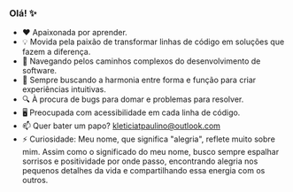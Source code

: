 ### Olá! ✨

- ❤️ Apaixonada por aprender.
- 💡 Movida pela paixão de transformar linhas de código em soluções que fazem a diferença.
- 🌟 Navegando pelos caminhos complexos do desenvolvimento de software.
- 🎨 Sempre buscando a harmonia entre forma e função para criar experiências intuitivas.
- 🔍 À procura de bugs para domar e problemas para resolver.
- 🖥️ Preocupada com acessibilidade em cada linha de código.
- 📫 Quer bater um papo? kleticiatpaulino@outlook.com
- ⚡ Curiosidade: Meu nome, que significa "alegria", reflete muito sobre mim. Assim como o significado do meu nome, busco sempre espalhar sorrisos e positividade por onde passo, encontrando alegria nos pequenos detalhes da vida e compartilhando essa energia com os outros.
